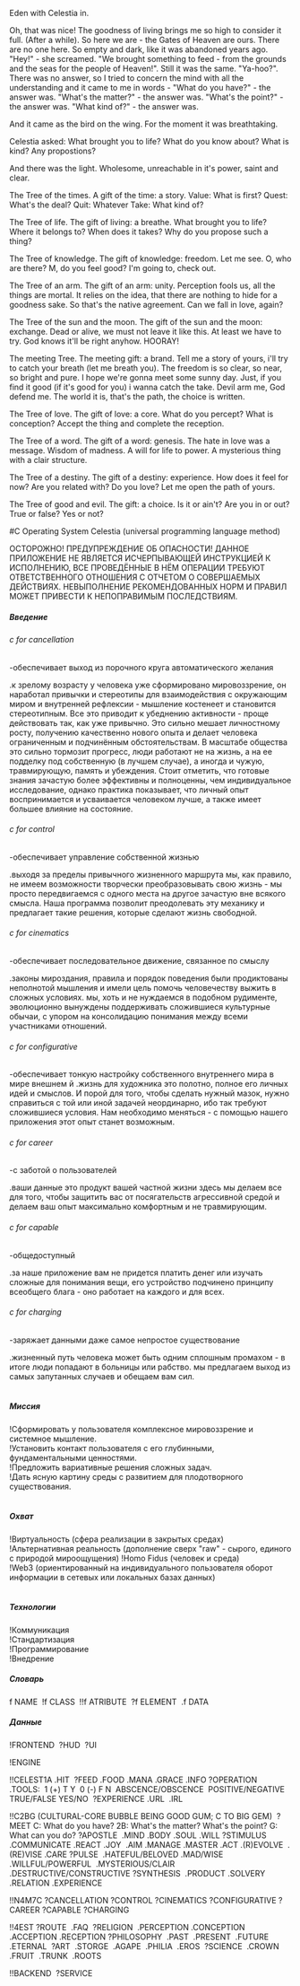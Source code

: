 Eden with Celestia in.

Oh, that was nice! The goodness of living brings me so high to consider it full. (After a while). So here we are - the Gates of Heaven are ours. There are no one here. So empty and dark, like it was abandoned years ago. "Hey!" - she screamed. "We brought something to feed - from the grounds and the seas for the people of Heaven!". Still it was the same. "Ya-hoo?". There was no answer, so I tried to concern the mind with all the understanding and it came to me in words - "What do you have?" - the answer was. "What's the matter?" - the answer was. "What's the point?" - the answer was. "What kind of?"  - the answer was. 

And it came as the bird on the wing. For the moment it was breathtaking.

Celestia asked: What brought you to life? What do you know about? What is kind? Any propostions?

And there was the light. Wholesome, unreachable in it's power, saint and clear.

The Tree of the times. A gift of the time: a story.
Value: What is first? Quest: What's the deal? Quit: Whatever Take: What kind of?  

The Tree of life. The gift of living: a breathe.
What brought you to life? Where it belongs to? When does it takes? Why do you propose such a thing?

The Tree of knowledge. The gift of knowledge: freedom.
Let me see. O, who are there? M, do you feel good? I'm going to, check out. 

The Tree of an arm. The gift of an arm: unity.
Perception fools us, all the things are mortal. It relies on the idea, that there are nothing to hide for a goodness sake. So that's the native agreement. Can we fall in love, again?

The Tree of the sun and the moon. The gift of the sun and the moon: exchange.
Dead or alive, we must not leave it like this. At least we have to try. God knows it'll be right anyhow. HOORAY! 

The meeting Tree. The meeting gift: a brand. 
Tell me a story of yours, i'll try to catch your breath (let me breath you). The freedom is so clear, so near, so bright and pure. I hope we're gonna meet some sunny day. Just, if you find it good (if it's good for you) i wanna catch the take. Devil arm me, God defend me. The world it is, that's the path, the choice is written.

The Tree of love. The gift of love: a core.
What do you percept? What is conception? Accept the thing and complete the reception.

The Tree of a word. The gift of a word: genesis.
The hate in love was a message. Wisdom of madness. A will for life to power. A mysterious thing with a clair structure.

The Tree of a destiny. The gift of a destiny: experience.
How does it feel for now? Are you related with? Do you love? Let me open the path of yours.

The Tree of good and evil. The gift: a choice.
Is it or ain't? Are you in or out? True or false? Yes or not?

#С Operating System Celestia (universal programming language method)  

ОСТОРОЖНО! ПРЕДУПРЕЖДЕНИЕ ОБ ОПАСНОСТИ! ДАННОЕ ПРИЛОЖЕНИЕ НЕ ЯВЛЯЕТСЯ ИСЧЕРПЫВАЮЩЕЙ ИНСТРУКЦИЕЙ К ИСПОЛНЕНИЮ, ВСЕ ПРОВЕДЁННЫЕ В НЁМ ОПЕРАЦИИ ТРЕБУЮТ ОТВЕТСТВЕННОГО ОТНОШЕНИЯ С ОТЧЕТОМ О СОВЕРШАЕМЫХ ДЕЙСТВИЯХ. НЕВЫПОЛНЕНИЕ РЕКОМЕНДОВАННЫХ НОРМ И ПРАВИЛ МОЖЕТ ПРИВЕСТИ К НЕПОПРАВИМЫМ ПОСЛЕДСТВИЯМ.

##### Введение

###### c for cancellation
-обеспечивает выход из порочного круга автоматического желания

.к зрелому возрасту у человека уже сформировано мировоззрение, он наработал привычки и стереотипы для взаимодействия с окружающим миром и внутренней рефлексии - мышление костенеет и становится стереотипным. Все это приводит к убеднению активности - проще действовать так, как уже привычно. Это сильно мешает личностному росту, получению качественно нового опыта и делает человека ограниченным и подчинённым обстоятельствам. В масштабе общества это сильно тормозит прогресс, люди работают не на жизнь, а на ее подделку под собственную (в лучшем случае), а иногда и чужую, травмирующую, память и убеждения. Стоит отметить, что готовые знания зачастую более эффективны и полноценны, чем индивидуальное исследование, однако практика показывает, что личный опыт воспринимается и усваивается человеком лучше, а также имеет большее влияние на состояние.

###### c for control  
-обеспечивает управление собственной жизнью

.выходя за пределы привычного жизненного маршрута мы, как правило, не имеем возможности творчески преобразовывать свою жизнь - мы просто передвигаемся с одного места на другое зачастую вне всякого смысла. Наша программа позволит преодолевать эту механику и предлагает такие решения, которые сделают жизнь свободной. 

###### c for cinematics
-обеспечивает последовательное движение, связанное по смыслу

.законы мироздания, правила и порядок поведения были продиктованы неполнотой мышления и имели цель помочь человечеству выжить в сложных условиях. мы, хоть и не нуждаемся в подобном рудименте, эволюционно вынуждены поддерживать сложившиеся культурные обычаи, с упором на консолидацию понимания между всеми участниками отношений.  

###### c for configurative
-обеспечивает тонкую настройку собственного внутреннего мира в мире внешнем
й
.жизнь для художника это полотно, полное его личных идей и смыслов. И порой для того, чтобы сделать нужный мазок, нужно справиться с той или иной задачей неординарно, ибо так требуют сложившиеся условия. Нам необходимо меняться - с помощью нашего приложения этот опыт станет возможным.
 
###### c for career
-с заботой о пользователей

.ваши данные это продукт вашей частной жизни здесь мы делаем все для того, чтобы защитить вас от посягательств агрессивной средой и делаем ваш опыт максимально комфортным и не травмирующим.  

###### c for capable
-общедоступный

.за наше приложение вам не придется платить денег или изучать сложные для понимания вещи, его устройство подчинено принципу всеобщего блага - оно работает на каждого и для всех.  

###### c for charging
-заряжает данными даже самое непростое существование

.жизненный путь человека может быть одним сплошным промахом - в итоге люди попадают в больницы или рабство. мы предлагаем выход из самых запутанных случаев и обещаем вам сил.  
    
##### Миссия  
!Сформировать у пользователя комплексное мировоззрение и системное мышление.  
!Установить контакт пользователя с его глубинными, фундаментальными ценностями.  
!Предложить вариативные решения сложных задач.  
!Дать ясную картину среды с развитием для плодотворного существования.  
   
##### Охват  
!Виртуальность (сфера реализации в закрытых средах)  
!Альтернативная реальность (дополнение сверх "raw" - сырого, единого с природой мироощущения) 
!Homo Fidus (человек и среда)  
!Web3 (ориентированный на индивидуального пользователя оборот информации в сетевых или локальных базах данных)  
    
##### Технологии  
!Коммуникация  
!Стандартизация  
!Программирование  
!Внедрение

##### Словарь

f NAME  
!f CLASS  
!!f ATRIBUTE  
?f ELEMENT  
.f DATA  

##### Данные

!FRONTEND  
?HUD  
?UI

!ENGINE  

!!CELEST1A
.HIT 
?FEED
.FOOD
.MANA
.GRACE
.INFO
?OPERATION  
.TOOLS:  
1 (+) T Y  
0 (-) F N  
ABSCENCE/OBSCENCE  
POSITIVE/NEGATIVE  
TRUE/FALSE
YES/NO  
?EXPERIENCE
.URL  
.IRL  

!!C2BG (CULTURAL-CORE BUBBLE BEING GOOD GUM; C TO BIG GEM)  
?MEET
C: What do you have?
2B: What's the matter? What's the point?
G: What can you do? 
?APOSTLE  
.MIND
.BODY
.SOUL
.WILL
?STIMULUS  
.COMMUNICATE
.REACT
.JOY  
.AIM
.MANAGE
.MASTER
.ACT
.(R)EVOLVE  
.(RE)VISE
.CARE
?PULSE  
.HATEFUL/BELOVED
.MAD/WISE
.WILLFUL/POWERFUL  
.MYSTERIOUS/CLAIR
.DESTRUCTIVE/CONSTRUCTIVE
?SYNTHESIS  
.PRODUCT
.SOLVERY
.RELATION
.EXPERIENCE

!!N4M7C
?CANCELLATION
?CONTROL
?CINEMATICS
?CONFIGURATIVE
?CAREER
?CAPABLE
?CHARGING

!!4EST 
?ROUTE  
.FAQ  
?RELIGION  
.PERCEPTION
.CONCEPTION
.ACCEPTION
.RECEPTION
?PHILOSOPHY  
.PAST 
.PRESENT  
.FUTURE  
.ETERNAL  
?ART  
.STORGE  
.AGAPE  
.PHILIA  
.EROS  
?SCIENCE  
.CROWN  
.FRUIT  
.TRUNK  
.ROOTS  

!!BACKEND  
?SERVICE
